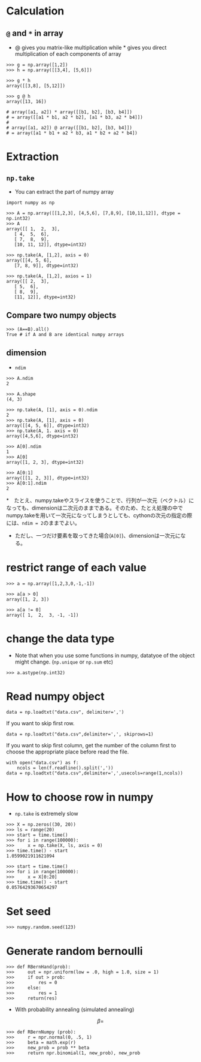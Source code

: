 # Calculation
##  `@` and `*` in array
* @ gives you matrix-like multiplication while * gives you direct multiplication of each components of array
```
>>> g = np.array([1,2])
>>> h = np.array([[3,4], [5,6]])

>>> g * h
array([[3,8], [5,12]])

>>> g @ h
array([13, 16])

# array([a1, a2]) * array([[b1, b2], [b3, b4]])
# = array([[a1 * b1, a2 * b2], [a1 * b3, a2 * b4]])
#
# array([a1, a2]) @ array([[b1, b2], [b3, b4]])
# = array([a1 * b1 + a2 * b3, a1 * b2 + a2 * b4])

```

# Extraction
## `np.take`
* You can extract the part of numpy array
```
import numpy as np

>>> A = np.array([[1,2,3], [4,5,6], [7,8,9], [10,11,12]], dtype = np.int32)
>>> A
array([[ 1,  2,  3],
   [ 4,  5,  6],
   [ 7,  8,  9],
   [10, 11, 12]], dtype=int32)

>>> np.take(A, [1,2], axis = 0)
array([[4, 5, 6],
   [7, 8, 9]], dtype=int32)

>>> np.take(A, [1,2], axios = 1)
array([[ 2,  3],
   [ 5,  6],
   [ 8,  9],
   [11, 12]], dtype=int32)
```

## Compare two numpy objects
```
>>> (A==B).all()
True # if A and B are identical numpy arrays
```

## dimension
* `ndim`
```
>>> A.ndim
2

>>> A.shape
(4, 3)

>>> np.take(A, [1], axis = 0).ndim
2
>>> np.take(A, [1], axis = 0)
array([[4, 5, 6]], dtype=int32)
>>> np.take(A, 1. axis = 0)
array([4,5,6], dtype=int32)

>>> A[0].ndim
1
>>> A[0]
array([1, 2, 3], dtype=int32)

>>> A[0:1]
array([[1, 2, 3]], dtype=int32)
>>> A[0:1].ndim
2
```
*　たとえ、numpy.takeやスライスを使うことで、行列が一次元（ベクトル）になっても、dimensionは二次元のままである。そのため、たとえ処理の中でnumpy.takeを用いて一次元になってしまうとしても、cythonの次元の指定の際には、`ndim = 2`のままでよい。
* ただし、一つだけ要素を取ってきた場合(`A[0]`)、dimensionは一次元になる。

# restrict range of each value
```
>>> a = np.array([1,2,3,0,-1,-1])

>>> a[a > 0]
array([1, 2, 3])

>>> a[a != 0]
array([ 1,  2,  3, -1, -1])
```

# change the data type
* Note that when you use some functions in numpy, datatyoe of the object might change. (`np.unique` or `np.sum` etc)
```
>>> a.astype(np.int32)
```

# Read numpy object
```
data = np.loadtxt("data.csv", delimiter=',')
```
If you want to skip first row.
```
data = np.loadtxt("data.csv",delimiter=',', skiprows=1)
```
If you want to skip first column, get the number of the column first to choose the appropriate place before read the file.
```
with open("data.csv") as f:
    ncols = len(f.readline().split(','))
data = np.loadtxt("data.csv",delimiter=',',usecols=range(1,ncols))
```

# How to choose row in numpy
* `np.take` is extremely slow
```
>>> X = np.zeros((30, 20))
>>> ls = range(20)
>>> start = time.time()
>>> for i in range(100000):
>>>     x = np.take(X, ls, axis = 0)
>>> time.time() - start
1.0599021911621094

>>> start = time.time()
>>> for i in range(100000):
>>>     x = X[0:20]
>>> time.time() - start
0.05764293670654297
```

# Set seed
```
>>> numpy.random.seed(123)
```

# Generate random bernoulli 
```
>>> def RBernHand(prob):
>>> 	out = npr.uniform(low = .0, high = 1.0, size = 1)
>>>     if out > prob:
>>>         res = 0
>>>     else:
>>>         res = 1
>>>     return(res)
```
* With probability annealing (simulated annealing)


$$
\beta = 
$$

```
>>> def RBernNumpy (prob):
>>>     r = npr.normal(0, .5, 1)
>>>     beta = math.exp(r)
>>>     new_prob = prob ** beta
>>>     return npr.binomial(1, new_prob), new_prob
```